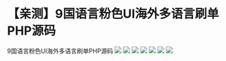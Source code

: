 # 【亲测】9国语言粉色UI海外多语言刷单PHP源码

9国语言粉色UI海外多语言刷单PHP源码
[![](https://wukongymw.com/wp-content/uploads/2023/03/1680267746-72439e5e90af561.png)](https://wukongymw.com/wp-content/uploads/2023/03/1680267746-72439e5e90af561.png)
[![](https://wukongymw.com/wp-content/uploads/2023/03/1680267745-e1bbbc5692f26df.png)](https://wukongymw.com/wp-content/uploads/2023/03/1680267745-e1bbbc5692f26df.png)
[![](https://wukongymw.com/wp-content/uploads/2023/03/1680267743-bdaad5f86f45993.png)](https://wukongymw.com/wp-content/uploads/2023/03/1680267743-bdaad5f86f45993.png)
[![](https://wukongymw.com/wp-content/uploads/2023/03/1680267742-9d5459285015933.png)](https://wukongymw.com/wp-content/uploads/2023/03/1680267742-9d5459285015933.png)
[![](https://wukongymw.com/wp-content/uploads/2023/03/1680267741-f5557294e47c9aa.png)](https://wukongymw.com/wp-content/uploads/2023/03/1680267741-f5557294e47c9aa.png)
[![](https://wukongymw.com/wp-content/uploads/2023/03/1680267740-3aeaa29dbb675b1.png)](https://wukongymw.com/wp-content/uploads/2023/03/1680267740-3aeaa29dbb675b1.png)
[![](https://wukongymw.com/wp-content/uploads/2023/03/1680267739-045a3afc352db51.png)](https://wukongymw.com/wp-content/uploads/2023/03/1680267739-045a3afc352db51.png)